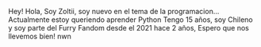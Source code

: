 Hey! Hola, Soy Zoltii, soy nuevo en el tema de la programacion...
Actualmente estoy queriendo aprender Python
Tengo 15 años, soy Chileno y soy parte del Furry Fandom desde el 2021 hace 2 años, Espero que nos llevemos bien! nwn
